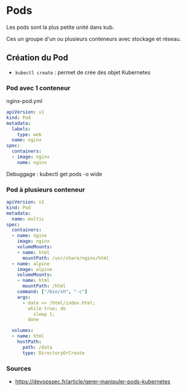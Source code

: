 # Pods

Les pods sont la plus petite unité dans kub.

Ces un groupe d'un ou plusieurs conteneurs avec stockage et réseau.


## Création du Pod

- `kubectl create` : permet de crée des objet Kubernetes

### Pod avec 1 conteneur

nginx-pod.yml
```yml
apiVersion: v1
kind: Pod
metadata:
  labels:
    type: web 
  name: nginx
spec:
  containers:
  - image: nginx
    name: nginx
``` 

Debuggage : kubectl get pods -o wide

### Pod à plusieurs conteneur

```yml
apiVersion: v1
kind: Pod
metadata:
  name: multic
spec:
  containers:
  - name: nginx
    image: nginx
    volumeMounts:
    - name: html
      mountPath: /usr/share/nginx/html
  - name: alpine
    image: alpine
    volumeMounts:
    - name: html
      mountPath: /html
    command: ["/bin/sh", "-c"]
    args:
      - date >> /html/index.html;
        while true; do
          sleep 1;
        done

  volumes:
  - name: html
    hostPath: 
      path: /data
      type: DirectoryOrCreate
``` 

### Sources

- https://devopssec.fr/article/gerer-manipuler-pods-kubernetes
